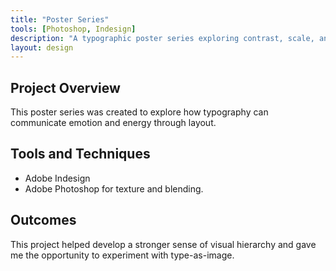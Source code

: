 ```yaml
---
title: "Poster Series"
tools: [Photoshop, Indesign]
description: "A typographic poster series exploring contrast, scale, and rhythm."
layout: design
---
```


## Project Overview

This poster series was created to explore how typography can communicate emotion 
and energy through layout.

## Tools and Techniques

- Adobe Indesign
- Adobe Photoshop for texture and blending.

## Outcomes

This project helped develop a stronger sense of visual hierarchy and gave 
me the opportunity to experiment with type-as-image.

